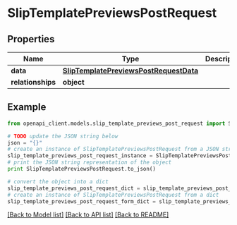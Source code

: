 # SlipTemplatePreviewsPostRequest


## Properties
Name | Type | Description | Notes
------------ | ------------- | ------------- | -------------
**data** | [**SlipTemplatePreviewsPostRequestData**](SlipTemplatePreviewsPostRequestData.md) |  | [optional] 
**relationships** | **object** |  | [optional] 

## Example

```python
from openapi_client.models.slip_template_previews_post_request import SlipTemplatePreviewsPostRequest

# TODO update the JSON string below
json = "{}"
# create an instance of SlipTemplatePreviewsPostRequest from a JSON string
slip_template_previews_post_request_instance = SlipTemplatePreviewsPostRequest.from_json(json)
# print the JSON string representation of the object
print SlipTemplatePreviewsPostRequest.to_json()

# convert the object into a dict
slip_template_previews_post_request_dict = slip_template_previews_post_request_instance.to_dict()
# create an instance of SlipTemplatePreviewsPostRequest from a dict
slip_template_previews_post_request_form_dict = slip_template_previews_post_request.from_dict(slip_template_previews_post_request_dict)
```
[[Back to Model list]](../README.md#documentation-for-models) [[Back to API list]](../README.md#documentation-for-api-endpoints) [[Back to README]](../README.md)


